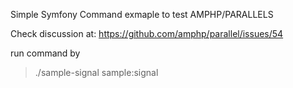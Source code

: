 Simple Symfony Command exmaple to test AMPHP/PARALLELS

Check discussion at: https://github.com/amphp/parallel/issues/54

run command by

> ./sample-signal sample:signal

